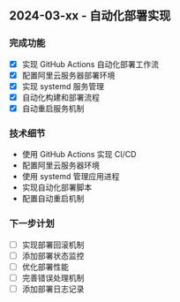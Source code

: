 ## 2024-03-xx - 自动化部署实现

### 完成功能

- [x] 实现 GitHub Actions 自动化部署工作流
- [x] 配置阿里云服务器部署环境
- [x] 实现 systemd 服务管理
- [x] 自动化构建和部署流程
- [x] 自动重启服务机制

### 技术细节

- 使用 GitHub Actions 实现 CI/CD
- 配置阿里云服务器环境
- 使用 systemd 管理应用进程
- 实现自动化部署脚本
- 配置自动重启机制

### 下一步计划

- [ ] 实现部署回滚机制
- [ ] 添加部署状态监控
- [ ] 优化部署性能
- [ ] 完善错误处理机制
- [ ] 添加部署日志记录
